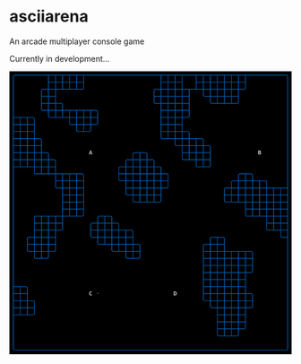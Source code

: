 # asciiarena
An arcade multiplayer console game

Currently in development...

<p align="center"> <img src="images/screenshot.png" alt="Image"/> </p>
